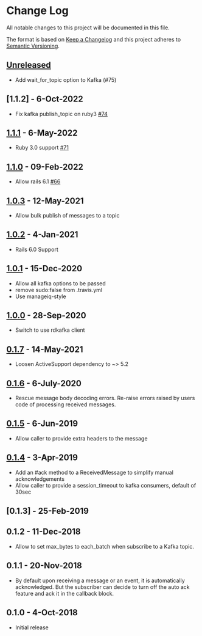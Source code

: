 # Change Log
All notable changes to this project will be documented in this file.

The format is based on [Keep a Changelog](http://keepachangelog.com/)
and this project adheres to [Semantic Versioning](http://semver.org/).

## [Unreleased]

* Add wait_for_topic option to Kafka (#75)

## [1.1.2] - 6-Oct-2022

* Fix kafka publish_topic on ruby3 [#74](https://github.com/ManageIQ/manageiq-messaging/pull/74)

## [1.1.1] - 6-May-2022

* Ruby 3.0 support [#71](https://github.com/ManageIQ/manageiq-messaging/pull/71)

## [1.1.0] - 09-Feb-2022

* Allow rails 6.1 [#66](https://github.com/ManageIQ/manageiq-messaging/pull/66)

## [1.0.3] - 12-May-2021

* Allow bulk publish of messages to a topic

## [1.0.2] - 4-Jan-2021

* Rails 6.0 Support

## [1.0.1] - 15-Dec-2020

* Allow all kafka options to be passed
* remove sudo:false from .travis.yml
* Use manageiq-style

## [1.0.0] - 28-Sep-2020

* Switch to use rdkafka client

## [0.1.7] - 14-May-2021

* Loosen ActiveSupport dependency to ~> 5.2

## [0.1.6] - 6-July-2020

* Rescue message body decoding errors. Re-raise errors raised by users code of processing received messages. 

## [0.1.5] - 6-Jun-2019

* Allow caller to provide extra headers to the message

## [0.1.4] - 3-Apr-2019

* Add an #ack method to a ReceivedMessage to simplify manual acknowledgements
* Allow caller to provide a session_timeout to kafka consumers, default of 30sec

## [0.1.3] - 25-Feb-2019

## 0.1.2 - 11-Dec-2018

* Allow to set max_bytes to each_batch when subscribe to a Kafka topic.

## 0.1.1 - 20-Nov-2018

* By default upon receiving a message or an event, it is automatically acknowledged. But
  the subscriber can decide to turn off the auto ack feature and ack it in the callback block.

## 0.1.0 - 4-Oct-2018

* Initial release

[Unreleased]: https://github.com/ManageIQ/manageiq-messaging/compare/v1.1.1...HEAD
[1.1.1]: https://github.com/ManageIQ/manageiq-messaging/compare/v1.1.0...v1.1.1
[1.1.0]: https://github.com/ManageIQ/manageiq-messaging/compare/v1.0.3...v1.1.0
[1.0.3]: https://github.com/ManageIQ/manageiq-messaging/compare/v1.0.2...v1.0.3
[1.0.2]: https://github.com/ManageIQ/manageiq-messaging/compare/v1.0.1...v1.0.2
[1.0.1]: https://github.com/ManageIQ/manageiq-messaging/compare/v1.0.0...v1.0.1
[1.0.0]: https://github.com/ManageIQ/manageiq-messaging/compare/v0.1.7...v1.0.0
[0.1.7]: https://github.com/ManageIQ/manageiq-messaging/compare/v0.1.6...v0.1.7
[0.1.6]: https://github.com/ManageIQ/manageiq-messaging/compare/v0.1.5...v0.1.6
[0.1.5]: https://github.com/ManageIQ/manageiq-messaging/compare/v0.1.4...v0.1.5
[0.1.4]: https://github.com/ManageIQ/manageiq-messaging/compare/v0.1.3...v0.1.4

